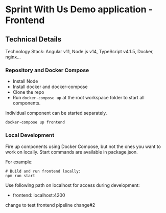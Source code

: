 # Sprint With Us Demo application - Frontend


## Technical Details

Technology Stack: Angular v11, Node.js v14, TypeScript v4.1.5, Docker, nginx...

### Repository and Docker Compose
- Install Node
- Install docker and docker-compose
- Clone the repo
- Run `docker-compose up` at the root workspace folder to start all components.

Individual component can be started separately.

```
docker-compose up frontend
```

### Local Development
Fire up components using Docker Compose, but not the ones you want to work on locally.  Start commands are available in package.json.

For example:
```
# Build and run frontend locally:
npm run start
```
Use following path on localhost for access during development:

- frontend: localhost:4200

change to test frontend pipeline
change#2



